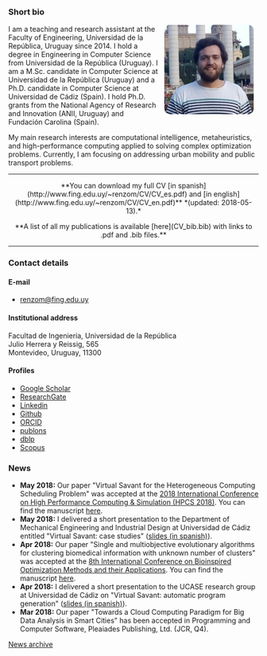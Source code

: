 ### Short bio
<img align="right" src=img/profile_rounded.png hspace="10" alt="profile picture" width="180" height="180">
I am a teaching and research assistant at the Faculty of Engineering, Universidad de la República, Uruguay since 2014. I hold a degree in Engineering in Computer Science from Universidad de la República (Uruguay). I am a M.Sc. candidate in Computer Science at Universidad de la República (Uruguay) and a Ph.D. candidate in Computer Science at Universidad de Cádiz (Spain). I hold Ph.D. grants from the National Agency of Research and Innovation (ANII, Uruguay) and Fundación Carolina (Spain). 

My main research interests are computational intelligence, metaheuristics, and high-performance computing applied to solving complex optimization problems. Currently, I am focusing on addressing urban mobility and public transport problems.


---

<p style="text-align: center;">
**You can download my full CV [in spanish](http://www.fing.edu.uy/~renzom/CV/CV_es.pdf) and [in english](http://www.fing.edu.uy/~renzom/CV/CV_en.pdf)** *(updated: 2018-05-13).*
</p>

<p style="text-align: center;">
**A list of all my publications is available [here](CV_bib.bib) with links to .pdf and .bib files.**
</p>

---

### Contact details

#### E-mail
* [renzom@fing.edu.uy](mailto:renzom@fing.edu.uy)

#### Institutional address
Facultad de Ingeniería, Universidad de la República   
Julio Herrera y Reissig, 565   
Montevideo, Uruguay, 11300

#### Profiles
* [Google Scholar](https://scholar.google.com/citations?user=QE-Y_58AAAAJ)
* [ResearchGate](https://www.researchgate.net/profile/Renzo_Massobrio)
* [Linkedin](https://www.linkedin.com/in/renzomassobrio/)
* [Github](https://github.com/renzomassobrio)
* [ORCID](https://orcid.org/0000-0002-0040-3681)
* [publons](https://publons.com/author/1337062)
* [dblp](http://dblp.uni-trier.de/pers/hd/m/Massobrio:Renzo)
* [Scopus](https://www.scopus.com/authid/detail.uri?authorId=56454289900)

### News
* **May 2018:** Our paper "Virtual Savant for the Heterogeneous Computing Scheduling Problem" was accepted at the [2018 International Conference on High Performance Computing & Simulation (HPCS 2018)](http://hpcs2018.cisedu.info/). You can find the manuscript [here](http://www.fing.edu.uy/~renzom/full-texts/InP/Massobrio2018b.pdf).
* **May 2018:** I delivered a short presentation to the Department of Mechanical Engineering and Industrial Design at Universidad de Cádiz entitled "Virtual Savant: case studies" ([slides (in spanish)](http://www.fing.edu.uy/~renzom/uploads/uca_mecanica_2018.pdf)).
* **Apr 2018:** Our paper "Single and multiobjective evolutionary algorithms for clustering biomedical information with unknown number of clusters" was accepted at the [ 8th International Conference on Bioinspired Optimization Methods and their Applications](https://bioma2018.sciencesconf.org/). You can find the manuscript [here](http://www.fing.edu.uy/~renzom/full-texts/InP/Curi2018a.pdf).
* **Apr 2018:** I delivered a short presentation to the UCASE research group at Universidad de Cádiz on "Virtual Savant: automatic program generation" ([slides (in spanish)](http://www.fing.edu.uy/~renzom/uploads/ucase_2018.pdf)).
* **Mar 2018:** Our paper "Towards a Cloud Computing Paradigm for Big Data Analysis in Smart Cities" has been accepted in Programming and Computer Software, Pleaiades Publishing, Ltd. (JCR, Q4).

[News archive](news.md)
